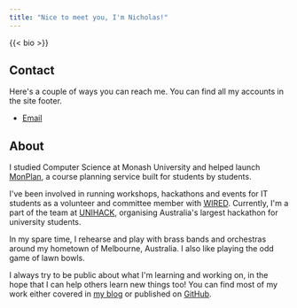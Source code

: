 ```yaml
---
title: "Nice to meet you, I'm Nicholas!"
---
```


{{< bio >}}

## Contact

Here's a couple of ways you can reach me. You can find all my accounts in the site footer.

-   [Email](mailto:nicholas@nicholas.cloud)

## About

I studied Computer Science at Monash University and helped launch [MonPlan](https://monplan.apps.monash.edu/), a course planning service built for students by students.

I've been involved in running workshops, hackathons and events for IT students as a volunteer and committee member with [WIRED](https://wired.org.au/). Currently, I'm a part of the team at [UNIHACK](https://unihack.net/), organising Australia's largest hackathon for university students.

In my spare time, I rehearse and play with brass bands and orchestras around my hometown of Melbourne, Australia. I also like playing the odd game of lawn bowls.

I always try to be public about what I'm learning and working on, in the hope that I can help others learn new things too! You can find most of my work either covered in [my blog](/) or published on [GitHub](https://github.com/nchlswhttkr/).
